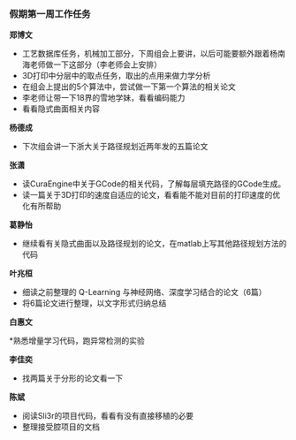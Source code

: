 ### 假期第一周工作任务

**郑博文**

* 工艺数据库任务，机械加工部分，下周组会上要讲，以后可能要额外跟着杨南海老师做一下这部分（李老师会上安排）
* 3D打印中分层中的取点任务，取出的点用来做力学分析
* 在组会上提出的5个算法中，尝试做一下第一个算法的相关论文
* 李老师让带一下18界的雪地学妹，看看编码能力
* 看看隐式曲面相关内容

**杨德成**

* 下次组会讲一下浙大关于路径规划近两年发的五篇论文

**张潇**

* 读CuraEngine中关于GCode的相关代码，了解每层填充路径的GCode生成。
* 读一篇关于3D打印的速度自适应的论文，看看能不能对目前的打印速度的优化有所帮助

**葛静怡**

* 继续看有关隐式曲面以及路径规划的论文，在matlab上写其他路径规划方法的代码

**叶兆桓**

* 细读之前整理的 Q-Learning 与神经网络、深度学习结合的论文（6篇）
* 将6篇论文进行整理，以文字形式归纳总结

**白惠文**

*熟悉增量学习代码，跑异常检测的实验

**李佳奕**

* 找两篇关于分形的论文看一下

**陈斌**

* 阅读Sli3r的项目代码，看看有没有直接移植的必要
* 整理接受腔项目的文档
